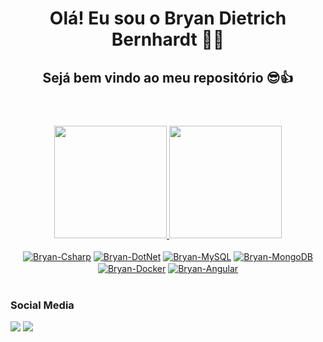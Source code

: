 <header>
    <h1>Olá! Eu sou o Bryan Dietrich Bernhardt 🙋‍♂️</h1>
    <h2>Sejá bem vindo ao meu repositório 😎👍</h2>
</header>

<!-- Github Stats -->
<div align="center">
    <a href="https://github.com/BryanDietrichBernhardt">
    <img height="180em" src="https://github-readme-stats.vercel.app/api?username=BryanDietrichBernhardt&show_icons=false&theme=tokyonight&include_all_commits=true&count_private=true"/>
    <img height="180em" src="https://github-readme-stats.vercel.app/api/top-langs/?username=BryanDietrichBernhardt&layout=compact&langs_count=7&theme=tokyonight"/>
    </a>
</div>


<!-- Logo das linguagens -->
<!-- Site das logos: https://dev.to/envoy_/150-badges-for-github-pnk -->
<div style="display: inline_block" align="center"><br>
    <a href="https://docs.microsoft.com/pt-br/dotnet/csharp/"><img align="center" alt="Bryan-Csharp" src="https://img.shields.io/badge/C%23-239120?style=for-the-badge&logo=c-sharp&logoColor=white"></a>
    <a href="https://dotnet.microsoft.com/en-us/"><img align="center" alt="Bryan-DotNet" src="https://img.shields.io/badge/.NET-5C2D91?style=for-the-badge&logo=.net&logoColor=white"></a>
    <a href="https://www.mysql.com/"><img align="center" alt="Bryan-MySQL" src="https://img.shields.io/badge/MySQL-005C84?style=for-the-badge&logo=mysql&logoColor=white"></a>
    <a href="https://www.mongodb.com/pt-br"><img align="center" alt="Bryan-MongoDB" src="https://img.shields.io/badge/MongoDB-4EA94B?style=for-the-badge&logo=mongodb&logoColor=white"></a>
    <a href="https://www.docker.com/"><img align="center" alt="Bryan-Docker" src="https://img.shields.io/badge/docker-%230db7ed.svg?style=for-the-badge&logo=docker&logoColor=white"></a>
    <a href="https://angular.io/"><img align="center" alt="Bryan-Angular" src="https://img.shields.io/badge/Angular-DD0031?style=for-the-badge&logo=angular&logoColor=white"></a>
    <!--
    <img align="center" alt="Bryan-HTML5" height="55" width="55" src="https://github.com/devicons/devicon/blob/master/icons/html5/html5-plain.svg">
    <img align="center" alt="Bryan-CSS3" height="55" width="55" src="https://github.com/devicons/devicon/blob/master/icons/css3/css3-plain.svg">
    <img align="center" alt="Bryan-JavaScript" height="55" width="55" src="https://github.com/devicons/devicon/blob/master/icons/javascript/javascript-plain.svg">
    <img align="center" alt="Bryan-TypeScript" height="55" width="55" src="https://github.com/devicons/devicon/blob/master/icons/typescript/typescript-plain.svg">
    <a href="https://angular.io/"><img align="center" alt="Bryan-Angular" src="https://img.shields.io/badge/Angular-DD0031?style=for-the-badge&logo=angular&logoColor=white"></a>
    <a href="https://getbootstrap.com/"><img align="center" alt="Bryan-Bootstrap" src="https://img.shields.io/badge/Bootstrap-563D7C?style=for-the-badge&logo=bootstrap&logoColor=white"></a>
    -->
</div>

<footer><br>
    <h3>Social Media</h3>
    <div>
        <a href="https://www.linkedin.com/in/bryandbernhardt/"><img src="https://img.shields.io/badge/LinkedIn-0077B5?style=for-the-badge&logo=linkedin&logoColor=white"></a>
        <a href="https://www.instagram.com/baiaaam/"><img src="https://img.shields.io/badge/Instagram-E4405F?style=for-the-badge&logo=instagram&logoColor=white"></a>
    </div>
</footer>
